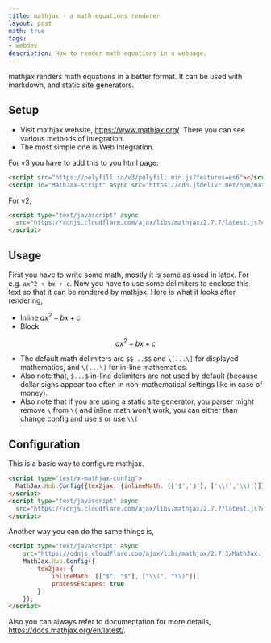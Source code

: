 ```yaml
---
title: mathjax - a math equations renderer
layout: post
math: true
tags:
- webdev
description: How to render math equations in a webpage.
---
```


mathjax renders math equations in a better format. It can be used with markdown, and static site generators.

## Setup

- Visit mathjax website, <https://www.mathjax.org/>. There you can see various methods of integration.
- The most simple one is Web Integration.

For v3 you have to add this to you html page:

```html
<script src="https://polyfill.io/v3/polyfill.min.js?features=es6"></script>
<script id="MathJax-script" async src="https://cdn.jsdelivr.net/npm/mathjax@3/es5/tex-mml-chtml.js"></script>
```

For v2,

```html
<script type="text/javascript" async
  src="https://cdnjs.cloudflare.com/ajax/libs/mathjax/2.7.7/latest.js?config=TeX-MML-AM_CHTML">
</script>
```

## Usage

First you have to write some math, mostly it is same as used in latex. For e.g. `ax^2 + bx + c`.
Now you have to use some delimiters to enclose this text so that it can be rendered by mathjax.
Here is what it looks after rendering,

- Inline $ax^2 + bx + c$
- Block

$$
ax^2 + bx + c
$$

- The default math delimiters are `$$...$$` and `\[...\]` for displayed mathematics, and `\(...\)` for in-line mathematics.
- Also note that, `$...$` in-line delimiters are not used by default (because dollar signs appear too often in non-mathematical settings like in case of money).
- Also note that if you are using a static site generator, you parser might remove `\` from `\(` and inline math won't work,
  you can either than change config and use `$` or use `\\(`

## Configuration

This is a basic way to configure mathjax.

```html
<script type="text/x-mathjax-config">
  MathJax.Hub.Config({tex2jax: {inlineMath: [['$','$'], ['\\(','\\)']]}});
</script>
<script type="text/javascript" async
  src="https://cdnjs.cloudflare.com/ajax/libs/mathjax/2.7.7/latest.js?config=TeX-MML-AM_CHTML">
</script>
```

Another way you can do the same things is,

```html
<script type="text/javascript" async
    src="https://cdnjs.cloudflare.com/ajax/libs/mathjax/2.7.3/MathJax.js?config=TeX-MML-AM_CHTML">
    MathJax.Hub.Config({
        tex2jax: {
            inlineMath: [["$", "$"], ["\\(", "\\)"]],
            processEscapes: true
        }
    });
</script>
```

Also you can always refer to documentation for more details, <https://docs.mathjax.org/en/latest/>.
